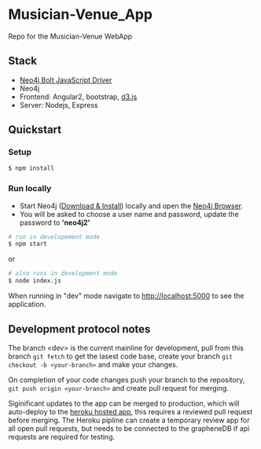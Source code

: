 # Musician-Venue_App
Repo for the Musician-Venue WebApp

## Stack

* [Neo4j Bolt JavaScript Driver](https://github.com/neo4j/neo4j-javascript-driver)
* Neo4j
* Frontend: Angular2, bootstrap, [d3.js](http://d3js.org/)
* Server: Nodejs, Express

## Quickstart

### Setup

```bash
$ npm install
```

### Run locally

* Start Neo4j ([Download & Install](http://neo4j.com/download)) locally and open the [Neo4j Browser](http://localhost:7474).
* You will be asked to choose a user name and password, update the password to **'neo4j2'**


```bash
# run in developement mode
$ npm start

```
or
```bash
# also runs in development mode
$ node index.js
```

When running in "dev" mode navigate to [http://localhost:5000](http://localhost:5000) to see the application.


## Development protocol notes

The branch \<dev\> is the current mainline for development, pull from this branch `git fetch` to get the lasest code base, create your branch `git checkout -b <your-branch>` and make your changes.

On completion of your code changes push your branch to the repository, `git push origin <your-branch>` and create pull request for merging.

Siginificant updates to the app can be merged to production, which will auto-deploy to the [heroku hosted app](https://morning-escarpment-88913.herokuapp.com/), this requires a reviewed pull request before merging. The Heroku pipline can create a temporary review app for all open pull requests, but needs to be connected to the grapheneDB if api requests are required for testing.